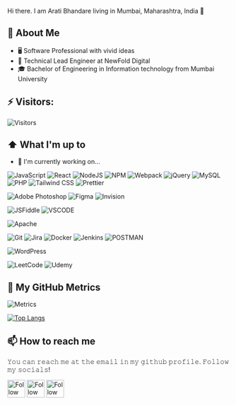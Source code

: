 <!--
**aratidgr8/aratidgr8** is a ✨ _special_ ✨ repository because its `README.md` (this file) appears on your GitHub profile.

Here are some ideas to get you started:

- 🔭 I’m currently working on ...
- 🌱 I’m currently learning ...
- 👯 I’m looking to collaborate on ...
- 🤔 I’m looking for help with ...
- 💬 Ask me about ...
- 📫 How to reach me: ...
- 😄 Pronouns: ...
- ⚡ Fun fact: ...
-->


Hi there. I am Arati Bhandare living in Mumbai, Maharashtra, India 👋

## :book: About Me
- 🖥 Software Professional with vivid ideas
- 💼 Technical Lead Engineer at NewFold Digital
- 🎓 Bachelor of Engineering in Information technology from Mumbai University


## ⚡ Visitors:

![Visitors](https://profile-counter.glitch.me/aratidgr8/count.svg)

## ⬆ What I'm up to

- 🔨 I'm currently working on...

![JavaScript](https://img.shields.io/badge/JavaScript-323330?style=for-the-badge&logo=javascript&logoColor=F7DF1E)
![React](https://img.shields.io/badge/React-20232A?style=for-the-badge&logo=react&logoColor=61DAFB)
![NodeJS](https://img.shields.io/badge/node.js-6DA55F?style=for-the-badge&logo=node.js&logoColor=white)
![NPM](https://img.shields.io/badge/npm-CB3837?style=for-the-badge&logo=npm&logoColor=white)
![Webpack](https://img.shields.io/badge/Webpack-8DD6F9?style=for-the-badge&logo=Webpack&logoColor=white)
![jQuery](https://img.shields.io/badge/jquery-%230769AD.svg?style=for-the-badge&logo=jquery&logoColor=white)
![MySQL](https://img.shields.io/badge/mysql-%2300f.svg?style=for-the-badge&logo=mysql&logoColor=white)
![PHP](https://img.shields.io/badge/php-%23777BB4.svg?style=for-the-badge&logo=php&logoColor=white)
![Tailwind CSS](https://img.shields.io/badge/Tailwind_CSS-38B2AC?style=for-the-badge&logo=tailwind-css&logoColor=white)
![Prettier](https://img.shields.io/badge/prettier-1A2C34?style=for-the-badge&logo=prettier&logoColor=F7BA3E)


![Adobe Photoshop](https://img.shields.io/badge/Adobe%20Photoshop-31A8FF?style=for-the-badge&logo=Adobe%20Photoshop&logoColor=black)
![Figma](https://img.shields.io/badge/Figma-F24E1E?style=for-the-badge&logo=figma&logoColor=white)
![Invision](https://img.shields.io/badge/InVision-FF3366?style=for-the-badge&logo=InVision&logoColor=white)


![JSFiddle](https://img.shields.io/badge/JSFiddle-0084FF?style=for-the-badge&logo=JSFiddle&logoColor=white)
![VSCODE](https://img.shields.io/badge/VSCode-0078D4?style=for-the-badge&logo=visual%20studio%20code&logoColor=white)


![Apache](https://img.shields.io/badge/apache-%23D42029.svg?style=for-the-badge&logo=apache&logoColor=white)


![Git](https://img.shields.io/badge/git-%23F05033.svg?style=for-the-badge&logo=git&logoColor=white)
![Jira](https://img.shields.io/badge/jira-%230A0FFF.svg?style=for-the-badge&logo=jira&logoColor=white)
![Docker](https://img.shields.io/badge/docker-%230db7ed.svg?style=for-the-badge&logo=docker&logoColor=white)
![Jenkins](https://img.shields.io/badge/Jenkins-D24939?style=for-the-badge&logo=Jenkins&logoColor=white)
![POSTMAN](https://img.shields.io/badge/Postman-FF6C37?style=for-the-badge&logo=Postman&logoColor=white)

![WordPress](https://img.shields.io/badge/WordPress-%23117AC9.svg?style=for-the-badge&logo=WordPress&logoColor=white)

![LeetCode](https://img.shields.io/badge/-LeetCode-FFA116?style=for-the-badge&logo=LeetCode&logoColor=black)
![Udemy](https://img.shields.io/badge/Udemy-EC5252?style=for-the-badge&logo=Udemy&logoColor=white)

## 🔔 My GitHub Metrics
![Metrics](https://metrics.lecoq.io/aratidgr8?template=classic&base.header=0&gists=1&lines=1&config.timezone=Asia%2FKolkatta)

<!--
[![Arati's GitHub stats](https://github-readme-stats.vercel.app/api?username=aratidgr8&layout=compact)](https://github.com/aratidgr8)
-->
[![Top Langs](https://github-readme-stats.vercel.app/api/top-langs/?username=aratidgr8&layout=compact)](https://github.com/aratidgr8)


## 📫 How to reach me
𝚈𝚘𝚞 𝚌𝚊𝚗 𝚛𝚎𝚊𝚌𝚑 𝚖𝚎 𝚊𝚝 𝚝𝚑𝚎 𝚎𝚖𝚊𝚒𝚕 𝚒𝚗 𝚖𝚢 𝚐𝚒𝚝𝚑𝚞𝚋 𝚙𝚛𝚘𝚏𝚒𝚕𝚎. 𝙵𝚘𝚕𝚕𝚘𝚠 𝚖𝚢 𝚜𝚘𝚌𝚒𝚊𝚕𝚜!

[<img src="https://raw.githubusercontent.com/Raymo111/Raymo111/master/socials/linkedin.png" height="40em" align="center" alt="Follow Raymo111 on LinkedIn" title="Follow Arati Bhandare on LinkedIn"/>](https://www.linkedin.com/in/aratibhandare/)
[<img src="https://raw.githubusercontent.com/Raymo111/Raymo111/master/socials/instagram.svg" height="40em" align="center" alt="Follow Raymo111 on Instagram" title="Follow aratidgr8 on Instagram"/>](https://www.instagram.com/aratidgr8/)
[<img src="https://raw.githubusercontent.com/Raymo111/Raymo111/master/socials/twitter.svg" height="40em" align="center" alt="Follow Raym0111 on Twitter" title="Follow aratidgr8 on Twitter"/>](https://twitter.com/aratidgr8)
